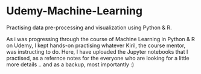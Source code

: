 # Udemy-Machine-Learning
Practising data pre-processing and visualization using Python &amp; R.

As i was progressing through the course of Machine Learning in Python &amp; R on Udemy, I kept hands-on practising whatever Kiril, 
the course mentor, was instructing to do.
Here, I have uploaded the Jupyter notebooks that I practised, as a refernce notes for the everyone who are looking for a little more details ..
and as a backup, most importantly :)
